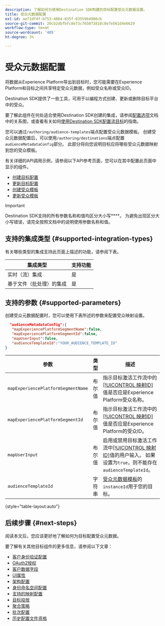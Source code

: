 ```yaml
---
description: 了解如何为使用Destination SDK构建的目标配置受众元数据设置。
title: 受众元数据配置
exl-id: ae71df4f-b753-4084-835f-03559b4986cb
source-git-commit: 20cb2dbfbfc8e73c765073818c8e7e561d4e6629
workflow-type: tm+mt
source-wordcount: '405'
ht-degree: 3%

---
```


# 受众元数据配置

将数据从Experience Platform导出到目标时，您可能需要在Experience Platform和目标之间共享特定受众元数据，例如受众名称或受众ID。

Destination SDK提供了一些工具，可用于以编程方式创建、更新或删除目标平台中的受众。

要了解此组件在何处适合使用Destination SDK创建的集成，请参阅[配置选项](../configuration-options.md)文档中的关系图，或查看有关如何[使用Destination SDK配置流目标](../../guides/configure-destination-instructions.md#create-destination-configuration)的指南。

您可以通过`/authoring/audience-templates`端点配置受众元数据模板。 创建受众元数据配置后，可以使用`/authoring/destinations`端点配置`audienceMetadataConfig`部分。 此部分将向您说明目标应将哪些受众元数据映射到您的受众模板。

有关详细的API调用示例，请参阅以下API参考页面，您可以在其中配置此页面中显示的组件。

* [创建目标配置](../../authoring-api/destination-configuration/create-destination-configuration.md)
* [更新目标配置](../../authoring-api/destination-configuration/update-destination-configuration.md)
* [创建受众模板](../../metadata-api/create-audience-template.md)
* [更新受众模板](../../metadata-api/update-audience-template.md)

>[!IMPORTANT]
>
>Destination SDK支持的所有参数名称和值均区分大小写&#x200B;****。 为避免出现区分大小写错误，请完全按照文档中的说明使用参数名称和值。

## 支持的集成类型 {#supported-integration-types}

有关哪些类型的集成支持此页面上描述的功能，请参阅下表。

| 集成类型 | 支持功能 |
|---|---|
| 实时（流）集成 | 是 |
| 基于文件（批处理）的集成 | 是 |

## 支持的参数 {#supported-parameters}

创建受众元数据配置时，您可以使用下表所述的参数来配置受众映射设置。

```json
  "audienceMetadataConfig":{
   "mapExperiencePlatformSegmentName":false,
   "mapExperiencePlatformSegmentId":false,
   "mapUserInput":false,
   "audienceTemplateId":"YOUR_AUDIENCE_TEMPLATE_ID"
}
```

| 参数 | 类型 | 描述 |
|---------|----------|------|
| `mapExperiencePlatformSegmentName` | 布尔值 | 指示目标激活工作流中的[[!UICONTROL 映射ID]](../../../ui/activate-segment-streaming-destinations.md#scheduling)值是否应是Experience Platform受众名称。 |
| `mapExperiencePlatformSegmentId` | 布尔值 | 指示目标激活工作流中的[[!UICONTROL 映射ID]](../../../ui/activate-segment-streaming-destinations.md#scheduling)值是否应是Experience Platform的受众ID。 |
| `mapUserInput` | 布尔值 | 启用或禁用目标激活工作流中[[!UICONTROL 映射ID]](../../../ui/activate-segment-streaming-destinations.md#scheduling)值的用户输入。 如果设置为`true`，则不能存在`audienceTemplateId`。 |
| `audienceTemplateId` | 字符串 | [受众元数据模板](../../metadata-api/create-audience-template.md)的`instanceId`用于您的目标。 |

{style="table-layout:auto"}

## 后续步骤 {#next-steps}

阅读本文后，您应该更好地了解如何为目标配置受众元数据。

要了解有关其他目标组件的更多信息，请参阅以下文章：

* [客户身份验证配置](customer-authentication.md)
* [OAuth2授权](oauth2-authorization.md)
* [客户数据字段](customer-data-fields.md)
* [UI属性](ui-attributes.md)
* [架构配置](schema-configuration.md)
* [身份命名空间配置](identity-namespace-configuration.md)
* [支持的映射配置](supported-mapping-configurations.md)
* [目标投放](destination-delivery.md)
* [聚合策略](aggregation-policy.md)
* [批次配置](batch-configuration.md)
* [历史配置文件资格](historical-profile-qualifications.md)
